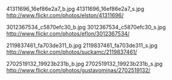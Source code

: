 41311696_16ef86e2a7_b.jpg
41311696_16ef86e2a7_s.jpg
http://www.flickr.com/photos/elston/41311696/

3012367534_c5870efc30_b.jpg
3012367534_c5870efc30_s.jpg
http://www.flickr.com/photos/eflon/3012367534/

2119837461_fa703de311_b.jpg
2119837461_fa703de311_s.jpg
http://www.flickr.com/photos/suckamc/2119837461/

2702519132_19923b231b_b.jpg
2702519132_19923b231b_s.jpg
http://www.flickr.com/photos/gustavominas/2702519132/

